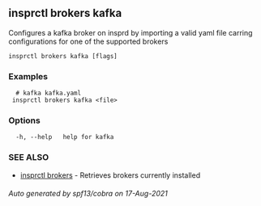 ## insprctl brokers kafka

Configures a kafka broker on insprd by importing a valid yaml file carring configurations for one of the supported brokers

```
insprctl brokers kafka [flags]
```

### Examples

```
  # kafka kafka.yaml
 insprctl brokers kafka <file>

```

### Options

```
  -h, --help   help for kafka
```

### SEE ALSO

* [insprctl brokers](insprctl_brokers.md)	 - Retrieves brokers currently installed

###### Auto generated by spf13/cobra on 17-Aug-2021
